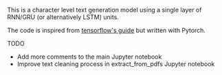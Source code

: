 This is a character level text generation model using a single layer of RNN/GRU (or alternatively LSTM) units.

The code is inspired from [tensorflow's guide](https://www.tensorflow.org/text/tutorials/text_generation) but written with Pytorch.

TODO
- Add more comments to the main Jupyter notebook
- Improve text cleaning process in extract_from_pdfs Jupyter notebook
